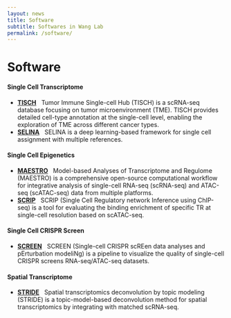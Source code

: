 ```yaml
---
layout: news
title: Software
subtitle: Softwares in Wang Lab
permalink: /software/
---
```


# Software
#### Single Cell Transcriptome
- [**TISCH**](http://tisch.comp-genomics.org) &nbsp;
Tumor Immune Single-cell Hub (TISCH) is a scRNA-seq database focusing on tumor microenvironment (TME). TISCH provides detailed cell-type annotation at the single-cell level, enabling the exploration of TME across different cancer types.
- [**SELINA**](https://github.com/wanglabtongji/SELINA) &nbsp;
SELINA is a deep learning-based framework for single cell assignment with multiple references. 

#### Single Cell Epigenetics
- [**MAESTRO**](http://github.com/liulab-dfci/MAESTRO) &nbsp;
Model-based Analyses of Transcriptome and Regulome (MAESTRO) is a comprehensive open-source computational workflow for integrative analysis of single-cell RNA-seq (scRNA-seq) and ATAC-seq (scATAC-seq) data from multiple platforms.
- [**SCRIP**](https://github.com/wanglabtongji/SCRIP) &nbsp;
SCRIP (Single Cell Regulatory network Inference using ChIP-seq) is a tool for evaluating the binding enrichment of specific TR at single-cell resolution based on scATAC-seq.

#### Single Cell CRISPR Screen
- [**SCREEN**](https://github.com/HailinWei98/SCREEN/) &nbsp;
SCREEN (Single-cell CRISPR scREen data analyses and pErturbation modeliNg) is a pipeline to visualize the quality of single-cell CRISPR screens RNA-seq/ATAC-seq datasets.

#### Spatial Transcriptome
- [**STRIDE**](https://github.com/DongqingSun96/STRIDE) &nbsp;
Spatial transcriptomics deconvolution by topic modeling (STRIDE) is a topic-model-based deconvolution method for spatial transcriptomics by integrating with matched scRNA-seq.
